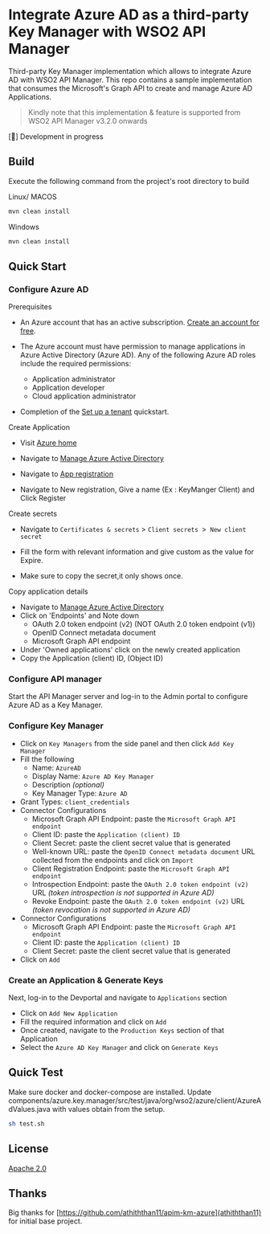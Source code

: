 # Integrate Azure AD as a third-party Key Manager with WSO2 API Manager

Third-party Key Manager implementation which allows to integrate Azure AD with WSO2 API Manager. This repo contains a sample implementation that consumes the Microsoft's Graph API to create and manage Azure AD Applications.

> Kindly note that this implementation & feature is supported from WSO2 API Manager v3.2.0 onwards

[:construction:] Development in progress

## Build

Execute the following command from the project's root directory to build

Linux/ MACOS

```sh
mvn clean install
```

Windows

```sh
mvn clean install
```

## Quick Start

### Configure Azure AD

Prerequisites

- An Azure account that has an active subscription. [Create an account for free](https://azure.microsoft.com/free/?WT.mc_id=A261C142F).
- The Azure account must have permission to manage applications in Azure Active Directory (Azure AD). Any of the following Azure AD roles include the required permissions:

  - Application administrator
  - Application developer
  - Cloud application administrator

- Completion of the [Set up a tenant](https://docs.microsoft.com/en-us/azure/active-directory/develop/quickstart-create-new-tenant) quickstart.

Create Application

- Visit [Azure home](https://portal.azure.com/#home)
- Navigate to [Manage Azure Active Directory](https://portal.azure.com/#view/Microsoft_AAD_IAM/ActiveDirectoryMenuBlade/~/Overview)

- Navigate to [App registration](https://portal.azure.com/#view/Microsoft_AAD_IAM/ActiveDirectoryMenuBlade/~/RegisteredApps)

- Navigate to New registration, Give a name (Ex : KeyManger Client) and Click Register

Create secrets

- Navigate to `Certificates & secrets` > `Client secrets `>` New client secret`

- Fill the form with relevant information and give custom as the value for Expire.
- Make sure to copy the secret,it only shows once.

Copy application details

- Navigate to [Manage Azure Active Directory](https://portal.azure.com/#view/Microsoft_AAD_IAM/ActiveDirectoryMenuBlade/~/Overview)
- Click on 'Endpoints' and Note down
  - OAuth 2.0 token endpoint (v2) (NOT OAuth 2.0 token endpoint (v1))
  - OpenID Connect metadata document
  - Microsoft Graph API endpoint
- Under 'Owned applications' click on the newly created application
- Copy the Application (client) ID, (Object ID)

### Configure API manager

Start the API Manager server and log-in to the Admin portal to configure Azure AD as a Key Manager.

### Configure Key Manager

- Click on `Key Managers` from the side panel and then click `Add Key Manager`
- Fill the following
  - Name: `AzureAD`
  - Display Name: `Azure AD Key Manager`
  - Description _(optional)_
  - Key Manager Type: `Azure AD`
- Grant Types: `client_credentials`
- Connector Configurations
  - Microsoft Graph API Endpoint: paste the `Microsoft Graph API endpoint`
  - Client ID: paste the `Application (client) ID`
  - Client Secret: paste the client secret value that is generated
  - Well-known URL: paste the `OpenID Connect metadata document` URL collected from the endpoints and click on `Import`
  - Client Registration Endpoint: paste the `Microsoft Graph API endpoint`
  - Introspection Endpoint: paste the `OAuth 2.0 token endpoint (v2)` URL _(token introspection is not supported in Azure AD)_
  - Revoke Endpoint: paste the `OAuth 2.0 token endpoint (v2)` URL _(token revocation is not supported in Azure AD)_
- Connector Configurations
  - Microsoft Graph API Endpoint: paste the `Microsoft Graph API endpoint`
  - Client ID: paste the `Application (client) ID`
  - Client Secret: paste the client secret value that is generated
- Click on `Add`

### Create an Application & Generate Keys

Next, log-in to the Devportal and navigate to `Applications` section

- Click on `Add New Application`
- Fill the required information and click on `Add`
- Once created, navigate to the `Production Keys` section of that Application
- Select the `Azure AD Key Manager` and click on `Generate Keys`

## Quick Test

Make sure docker and docker-compose are installed.
Update components/azure.key.manager/src/test/java/org/wso2/azure/client/AzureAdValues.java with values obtain from the setup.

```sh
sh test.sh
```

## License

[Apache 2.0](LICENSE)

## Thanks

Big thanks for [https://github.com/athiththan11/apim-km-azure](athiththan11) for initial base project.
